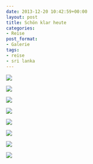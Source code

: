 ```yaml
---
date: 2013-12-20 10:42:59+00:00
layout: post
title: Schön klar heute
categories:
- Reise
post_format:
- Galerie
tags:
- reise
- sri lanka
---
```


[![](http://clemi.ag3r.at/wp-content/uploads/2013/12/wpid-Photo-20.12.2013-03002.jpg)](http://clemi.ag3r.at/wp-content/uploads/2013/12/wpid-Photo-20.12.2013-03002.jpg)





[![](http://clemi.ag3r.at/wp-content/uploads/2013/12/wpid-Photo-20.12.2013-03004.jpg)](http://clemi.ag3r.at/wp-content/uploads/2013/12/wpid-Photo-20.12.2013-03004.jpg)





[![](http://clemi.ag3r.at/wp-content/uploads/2013/12/wpid-Photo-20.12.2013-0302.jpg)](http://clemi.ag3r.at/wp-content/uploads/2013/12/wpid-Photo-20.12.2013-0302.jpg)





[![](http://clemi.ag3r.at/wp-content/uploads/2013/12/wpid-Photo-20.12.2013-0807.jpg)](http://clemi.ag3r.at/wp-content/uploads/2013/12/wpid-Photo-20.12.2013-0807.jpg)





[![](http://clemi.ag3r.at/wp-content/uploads/2013/12/wpid-Photo-20.12.2013-0820.jpg)](http://clemi.ag3r.at/wp-content/uploads/2013/12/wpid-Photo-20.12.2013-0820.jpg)





[![](http://clemi.ag3r.at/wp-content/uploads/2013/12/wpid-Photo-20.12.2013-08211.jpg)](http://clemi.ag3r.at/wp-content/uploads/2013/12/wpid-Photo-20.12.2013-08211.jpg)





[![](http://clemi.ag3r.at/wp-content/uploads/2013/12/wpid-Photo-20.12.2013-0822.jpg)](http://clemi.ag3r.at/wp-content/uploads/2013/12/wpid-Photo-20.12.2013-0822.jpg)





[![](http://clemi.ag3r.at/wp-content/uploads/2013/12/wpid-Photo-20.12.2013-0915.jpg)](http://clemi.ag3r.at/wp-content/uploads/2013/12/wpid-Photo-20.12.2013-0915.jpg)




